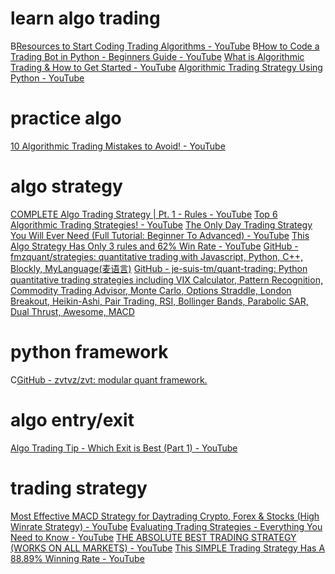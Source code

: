 # learn algo trading
B[Resources to Start Coding Trading Algorithms - YouTube](https://www.youtube.com/watch?v=vkljN8jeWV0)
B[How to Code a Trading Bot in Python - Beginners Guide - YouTube](https://www.youtube.com/watch?v=s8uyLscRl-Q)
[What is Algorithmic Trading & How to Get Started - YouTube](https://www.youtube.com/watch?v=f911dDCELX4)
[Algorithmic Trading Strategy Using Python - YouTube](https://www.youtube.com/watch?v=SEQbb8w7VTw)

# practice algo
[10 Algorithmic Trading Mistakes to Avoid! - YouTube](https://www.youtube.com/watch?v=gvDZM0PqXHM)

# algo strategy
[COMPLETE Algo Trading Strategy | Pt. 1 - Rules - YouTube](https://www.youtube.com/watch?v=rKGXIopVeQ0)
[Top 6 Algorithmic Trading Strategies! - YouTube](https://www.youtube.com/watch?v=5iuF42s6zNo)
[The Only Day Trading Strategy You Will Ever Need (Full Tutorial: Beginner To Advanced) - YouTube](https://www.youtube.com/watch?v=2h5ryPi6ZYo)
[This Algo Strategy Has Only 3 rules and 62% Win Rate - YouTube](https://www.youtube.com/watch?v=_9Bmxylp63Y)
[GitHub - fmzquant/strategies: quantitative trading with Javascript, Python, C++, Blockly, MyLanguage(麦语言)](https://github.com/fmzquant/strategies)
[GitHub - je-suis-tm/quant-trading: Python quantitative trading strategies including VIX Calculator, Pattern Recognition, Commodity Trading Advisor, Monte Carlo, Options Straddle, London Breakout, Heikin-Ashi, Pair Trading, RSI, Bollinger Bands, Parabolic SAR, Dual Thrust, Awesome, MACD](https://github.com/je-suis-tm/quant-trading)

# python framework
C[GitHub - zvtvz/zvt: modular quant framework.](https://github.com/zvtvz/zvt)
# algo entry/exit
[Algo Trading Tip - Which Exit is Best (Part 1) - YouTube](https://www.youtube.com/watch?v=jn2Ini96t38)

# trading strategy
[Most Effective MACD Strategy for Daytrading Crypto, Forex & Stocks (High Winrate Strategy) - YouTube](https://www.youtube.com/watch?v=Yj0yEBxwLVw)
[Evaluating Trading Strategies - Everything You Need to Know - YouTube](https://www.youtube.com/watch?v=VmD2fUt8KYY)
[THE ABSOLUTE BEST TRADING STRATEGY (WORKS ON ALL MARKETS) - YouTube](https://www.youtube.com/watch?v=mkJWMRuPmAg)
[This SIMPLE Trading Strategy Has A 88.89% Winning Rate - YouTube](https://www.youtube.com/watch?v=W8ENIXvcGlQ)
